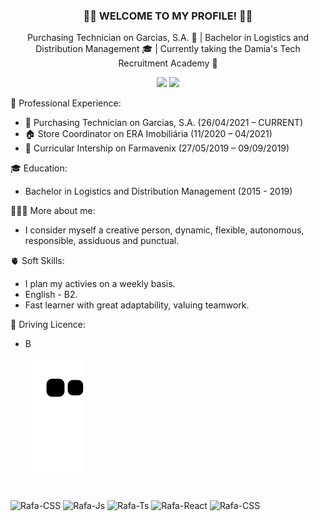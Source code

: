<div align="center">

### 👋🏻 WELCOME TO MY PROFILE! 👋🏻

  Purchasing Technician on Garcias, S.A. 🍷 | Bachelor in Logistics and Distribution Management 🎓 | Currently taking the Damia's Tech Recruitment Academy 🐜

<div> 
  <a href="https://www.linkedin.com/in/celina-martinho-4488b1196/" target="_blank"><img src="https://img.shields.io/badge/LinkedIn-0077B5?style=for-the-badge&logo=linkedin&logoColor=white" target="_blank"></a>
  <a href = "mailto:celinamartinho96@gmail.com"><img src="https://img.shields.io/badge/Gmail-D14836?style=for-the-badge&logo=gmail&logoColor=white" target="_blank"></a>
 
</div>

</div align="center">
  
  
<div>

💼 Professional Experience:
- 🍷 Purchasing Technician on Garcias, S.A. (26/04/2021 – CURRENT)
- 🏠 Store Coordinator on ERA Imobiliária (11/2020 – 04/2021)
- 💊 Curricular Intership on Farmavenix (27/05/2019 – 09/09/2019)
  
🎓 Education:
- Bachelor in Logistics and Distribution Management (2015 - 2019)
  
💁🏻‍♀️ More about me:
- I consider myself a creative person, dynamic, flexible, autonomous, responsible, assiduous and punctual.

🫀 Soft Skills:
- I plan my activies on a weekly basis.
- English - B2.
- Fast learner with great adaptability, valuing teamwork.
  
🚗 Driving Licence:
- B
  
   ![Snake animation](https://github.com/rafaballerini/rafaballerini/blob/output/github-contribution-grid-snake.svg)
</div>


<div style="display: inline_block"><br>
  <img align="center" alt="Rafa-CSS" height="30" width="80" src="https://rhmagazine.pt/wp-content/uploads/2018/02/primavera.jpg">
  <img align="center" alt="Rafa-Js" height="30" width="80" src="https://img.shields.io/badge/Microsoft_Excel-217346?style=for-the-badge&logo=microsoft-excel&logoColor=white">
  <img align="center" alt="Rafa-Ts" height="30" width="85" src="https://img.shields.io/badge/Microsoft_PowerPoint-B7472A?style=for-the-badge&logo=microsoft-powerpoint&logoColor=white">
  <img align="center" alt="Rafa-React" height="30" width="80" src="https://img.shields.io/badge/Microsoft_Word-2B579A?style=for-the-badge&logo=microsoft-word&logoColor=white">
  <img align="center" alt="Rafa-CSS" height="30" width="80" src="https://img.shields.io/badge/SAP-0FAAFF?style=for-the-badge&logo=sap&logoColor=white">
  </div>
